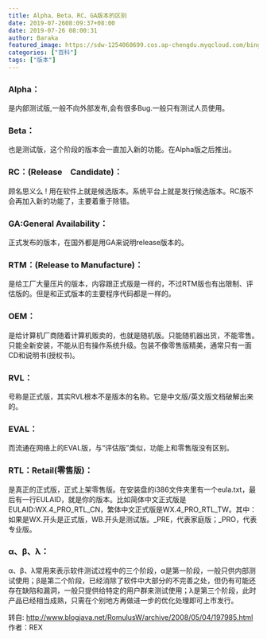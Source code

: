 ```yaml
---
title: Alpha、Beta、RC、GA版本的区别
date: 2019-07-2608:09:37+08:00
date: 2019-07-26 08:00:31
author: Baraka
featured_image: https://sdw-1254060699.cos.ap-chengdu.myqcloud.com/bing_photos/20190726.jpg
categories: ["百科"]
tags: ["版本"]
---
```


### Alpha：
 是内部测试版,一般不向外部发布,会有很多Bug.一般只有测试人员使用。

### Beta：
也是测试版，这个阶段的版本会一直加入新的功能。在Alpha版之后推出。

### RC：(Release　Candidate)：
顾名思义么 ! 用在软件上就是候选版本。系统平台上就是发行候选版本。RC版不会再加入新的功能了，主要着重于除错。

### GA:General Availability：
正式发布的版本，在国外都是用GA来说明release版本的。

### RTM：(Release to Manufacture)：
是给工厂大量压片的版本，内容跟正式版是一样的，不过RTM版也有出限制、评估版的。但是和正式版本的主要程序代码都是一样的。

### OEM：
是给计算机厂商随着计算机贩卖的，也就是随机版。只能随机器出货，不能零售。只能全新安装，不能从旧有操作系统升级。包装不像零售版精美，通常只有一面CD和说明书(授权书)。 

### RVL：
号称是正式版，其实RVL根本不是版本的名称。它是中文版/英文版文档破解出来的。 

### EVAL：
而流通在网络上的EVAL版，与“评估版”类似，功能上和零售版没有区别。 

### RTL：Retail(零售版)：
是真正的正式版，正式上架零售版。在安装盘的i386文件夹里有一个eula.txt，最后有一行EULAID，就是你的版本。比如简体中文正式版是EULAID:WX.4_PRO_RTL_CN，繁体中文正式版是WX.4_PRO_RTL_TW。其中：如果是WX.开头是正式版，WB.开头是测试版。_PRE，代表家庭版；_PRO，代表专业版。
### α、β、λ：
α、β、λ常用来表示软件测试过程中的三个阶段，α是第一阶段，一般只供内部测试使用；β是第二个阶段，已经消除了软件中大部分的不完善之处，但仍有可能还存在缺陷和漏洞，一般只提供给特定的用户群来测试使用；λ是第三个阶段，此时产品已经相当成熟，只需在个别地方再做进一步的优化处理即可上市发行。


转自: http://www.blogjava.net/RomulusW/archive/2008/05/04/197985.html
作者：REX
